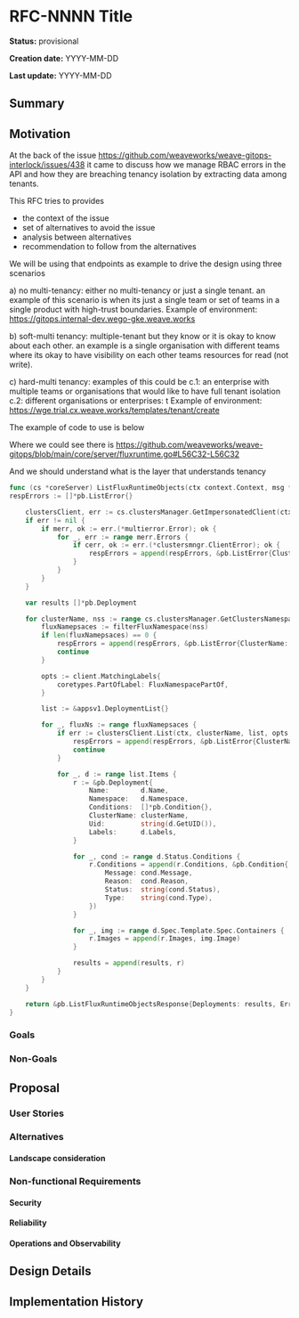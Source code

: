 # RFC-NNNN Title

<!--
The title must be short and descriptive.
-->

**Status:** provisional

<!--
Status represents the current state of the RFC.
Must be one of `provisional`, `implementable`, `implemented`, `deferred`, `rejected`, `withdrawn`, or `replaced`.
-->

**Creation date:** YYYY-MM-DD

**Last update:** YYYY-MM-DD

## Summary

<!--
One paragraph explanation of the proposed feature or enhancement.
-->

## Motivation

<!--
This section is for explicitly listing the motivation, goals, and non-goals of
this RFC. Describe why the change is important and the benefits to users.
-->

At the back of the issue https://github.com/weaveworks/weave-gitops-interlock/issues/438 
it came to discuss how we manage RBAC errors in the API and how they are breaching tenancy isolation 
by extracting data among tenants. 

This RFC tries to provides 
- the context of the issue
- set of alternatives to avoid the issue
- analysis between alternatives 
- recommendation to follow from the alternatives

We will be using that endpoints as example to drive the design using three scenarios 

a) no multi-tenancy: either no multi-tenancy or just a single tenant. an example of this scenario is 
when its just a single team or set of teams in a single product with high-trust boundaries.
Example of environment: https://gitops.internal-dev.wego-gke.weave.works

b) soft-multi tenancy: multiple-tenant but they know or it is okay to know about each other. an example is a single 
organisation with different teams where its okay to have visibility on each other teams resources for read (not write).

c) hard-multi tenancy: examples of this could be 
 c.1: an enterprise with multiple teams or organisations that would like to have full tenant isolation 
 c.2: different organisations or enterprises: t
Example of environment: https://wge.trial.cx.weave.works/templates/tenant/create

The example of code to use is below

Where we could see there is  https://github.com/weaveworks/weave-gitops/blob/main/core/server/fluxruntime.go#L56C32-L56C32

And we should understand what is the layer that understands tenancy

```go
func (cs *coreServer) ListFluxRuntimeObjects(ctx context.Context, msg *pb.ListFluxRuntimeObjectsRequest) (*pb.ListFluxRuntimeObjectsResponse, error) {
respErrors := []*pb.ListError{}

	clustersClient, err := cs.clustersManager.GetImpersonatedClient(ctx, auth.Principal(ctx))
	if err != nil {
		if merr, ok := err.(*multierror.Error); ok {
			for _, err := range merr.Errors {
				if cerr, ok := err.(*clustersmngr.ClientError); ok {
					respErrors = append(respErrors, &pb.ListError{ClusterName: cerr.ClusterName, Message: cerr.Error()})
				}
			}
		}
	}

	var results []*pb.Deployment

	for clusterName, nss := range cs.clustersManager.GetClustersNamespaces() {
		fluxNamepsaces := filterFluxNamespace(nss)
		if len(fluxNamepsaces) == 0 {
			respErrors = append(respErrors, &pb.ListError{ClusterName: clusterName, Namespace: "", Message: ErrFluxNamespaceNotFound.Error()})
			continue
		}

		opts := client.MatchingLabels{
			coretypes.PartOfLabel: FluxNamespacePartOf,
		}

		list := &appsv1.DeploymentList{}

		for _, fluxNs := range fluxNamepsaces {
			if err := clustersClient.List(ctx, clusterName, list, opts, client.InNamespace(fluxNs.Name)); err != nil {
				respErrors = append(respErrors, &pb.ListError{ClusterName: clusterName, Namespace: fluxNs.Name, Message: fmt.Sprintf("%s, %s", ErrListingDeployments.Error(), err)})
				continue
			}

			for _, d := range list.Items {
				r := &pb.Deployment{
					Name:        d.Name,
					Namespace:   d.Namespace,
					Conditions:  []*pb.Condition{},
					ClusterName: clusterName,
					Uid:         string(d.GetUID()),
					Labels:      d.Labels,
				}

				for _, cond := range d.Status.Conditions {
					r.Conditions = append(r.Conditions, &pb.Condition{
						Message: cond.Message,
						Reason:  cond.Reason,
						Status:  string(cond.Status),
						Type:    string(cond.Type),
					})
				}

				for _, img := range d.Spec.Template.Spec.Containers {
					r.Images = append(r.Images, img.Image)
				}

				results = append(results, r)
			}
		}
	}

	return &pb.ListFluxRuntimeObjectsResponse{Deployments: results, Errors: respErrors}, nil
}
```


### Goals

<!--
List the specific goals of this RFC. What is it trying to achieve? How will we
know that this has succeeded?
-->

### Non-Goals

<!--
What is out of scope for this RFC? Listing non-goals helps to focus discussion
and make progress.
-->

## Proposal

<!--
This is where we get down to the specifics of what the proposal actually is.
This should have enough detail that reviewers can understand exactly what
you're proposing, but should not include things like API designs or
implementation.

If the RFC goal is to document best practices,
then this section can be replaced with the actual documentation.
-->

### User Stories

<!--
Optional if existing discussions and/or issues are linked in the motivation section.
-->

### Alternatives

<!--
List plausible alternatives to the proposal and explain why the proposal is superior.

This is a good place to incorporate suggestions made during discussion of the RFC.
-->

#### Landscape consideration 

<!--
Landscape of existing solution used as input to conform our alternatives list. 
-->


### Non-functional Requirements

<!--

To complete the proposal with non-functional requirements on how the solution addresses them.

The subsections are the ones we think are a baseline to be considered. If your solution calls for other ones, feel 
free to add them in addition.

Comments in the subsections are examples of questions of problems to address within that section.  
-->


#### Security

<!--
Some questions for this section could be 

- How the solution handles securely e2e the workflow with the user and other systems.
- How we are reducing the risks of the solution to be compromised.  
- How do keep secure the data and other customer assets. 
-->

#### Reliability

<!--
Some questions for this section could be 

- How the solution handles failure and recovers in a context of non-reliable cloud infrastructure (network, compute etc ...)
- How the solution is able to adapt and scale to different processing units (requests, jobs, etc ...)
-->


#### Operations and Observability

<!--
Some questions for this section could be 

- How a developer is able to troubleshoot a known issue within our solution.
- How a developer is able to troubleshoot an unknown issue within our solution.
- How a developer is able to understand how the solution behaves.
-->


## Design Details

<!--
This section should contain enough information that the specifics of your
change are understandable. This may include API specs and code snippets.

The design details should address at least the following questions:
- How can this feature be enabled / disabled?
- Does enabling the feature change any default behavior?
- Can the feature be disabled once it has been enabled?
- How can an operator determine if the feature is in use?
- Are there any drawbacks when enabling this feature?
-->

## Implementation History

<!--
Major milestones in the lifecycle of the RFC such as:
- The first Weave Gitops release where an initial version of the RFC was available.
- The version of Weave Gitops where the RFC graduated to general availability.
- The version of Weave Gitops where the RFC was retired or superseded.
-->